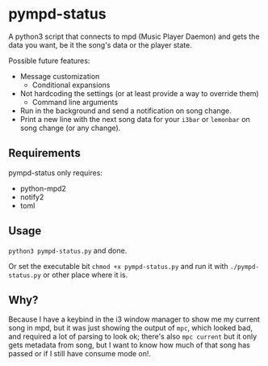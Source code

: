 # pympd-status

A python3 script that connects to mpd (Music Player Daemon) and gets the data you want, be it the song's data or the player state.

Possible future features: 
* Message customization
    * Conditional expansions
* Not hardcoding the settings (or at least provide a way to override them)
    * Command line arguments
* Run in the background and send a notification on song change.
* Print a new line with the next song data for your `i3bar` or `lemonbar` on song change (or any change).

## Requirements

pympd-status only requires:

* python-mpd2
* notify2
* toml

## Usage

` python3 pympd-status.py ` and done.

Or set the executable bit `chmod +x pympd-status.py` and run it with `./pympd-status.py` or other place where it is.

## Why?

Because I have a keybind in the i3 window manager to show me my current song in mpd, but it was just showing the output of `mpc`, which looked bad, and required a lot of parsing to look ok; there's also `mpc current` but it only gets metadata from song, but I want to know how much of that song has passed or if I still have consume mode on!.
